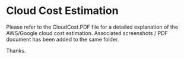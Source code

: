 # Cloud Cost Estimation

Please refer to the CloudCost.PDF file for a detailed explanation of the AWS/Google cloud cost estimation. Associated screenshots / PDF document has been added to the same folder. 

Thanks.
